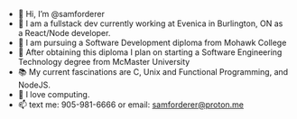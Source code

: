 - 👋 Hi, I’m @samforderer
- 👀 I am a fullstack dev currently working at Evenica in Burlington, ON as a React/Node developer.
- 🌱 I am pursuing a Software Development diploma from Mohawk College
- 🌱 After obtaining this diploma I plan on starting a Software Engineering Technology degree from McMaster University
- 📚 My current fascinations are C, Unix and Functional Programming, and NodeJS.
- 💞️ I love computing.
- 📫 text me: 905-981-6666 or email: samforderer@proton.me

<!---
samforderer/samforderer is a ✨ special ✨ repository because its `README.md` (this file) appears on your GitHub profile.
You can click the Preview link to take a look at your changes.
--->
